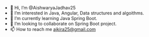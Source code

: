 - 👋 Hi, I’m @AishwaryaJadhav25
- 👀 I’m interested in Java, Angular, Data structures and algoithms.
- 🌱 I’m currently learning Java Spring Boot.
- 💞️ I’m looking to collaborate on Spring Boot project.
- 📫 How to reach me ajkira25@gmail.com

<!---
AishwaryaJadhav25/AishwaryaJadhav25 is a ✨ special ✨ repository because its `README.md` (this file) appears on your GitHub profile.
You can click the Preview link to take a look at your changes.
--->
